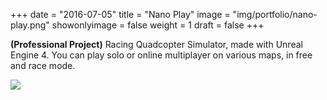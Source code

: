 +++
date = "2016-07-05"
title = "Nano Play"
image = "img/portfolio/nano-play.png"
showonlyimage = false
weight = 1
draft = false
+++

**(Professional Project)**
Racing Quadcopter Simulator, made with Unreal Engine 4.
You can play solo or online multiplayer on various maps, in free and race mode.
<!--more-->

![](/img/portfolio/nano-play.png)
